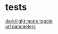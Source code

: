 # tests

[dark/light mode toggle](https://shamshitty.xyz/tests/darkmodetest)
<br>
[url parameters](https://shamshitty.xyz/tests/paramtest)